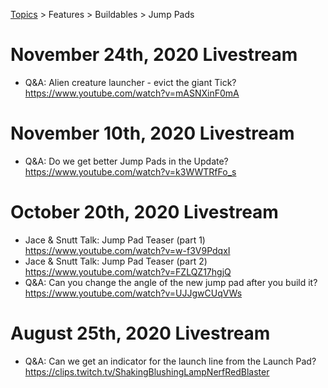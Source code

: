 [Topics](../../../topics.md) > Features > Buildables > Jump Pads

# November 24th, 2020 Livestream
* Q&A: Alien creature launcher - evict the giant Tick? https://www.youtube.com/watch?v=mASNXinF0mA

# November 10th, 2020 Livestream
* Q&A: Do we get better Jump Pads in the Update? https://www.youtube.com/watch?v=k3WWTRfFo_s

# October 20th, 2020 Livestream
* Jace & Snutt Talk: Jump Pad Teaser (part 1) https://www.youtube.com/watch?v=w-f3V9PdqxI
* Jace & Snutt Talk: Jump Pad Teaser (part 2) https://www.youtube.com/watch?v=FZLQZ17hgjQ
* Q&A: Can you change the angle of the new jump pad after you build it? https://www.youtube.com/watch?v=UJJgwCUqVWs

# August 25th, 2020 Livestream
* Q&A: Can we get an indicator for the launch line from the Launch Pad? https://clips.twitch.tv/ShakingBlushingLampNerfRedBlaster

